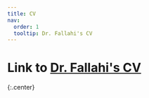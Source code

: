 ```yaml
---
title: CV
nav:
  order: 1
  tooltip: Dr. Fallahi's CV
---
```


# <i class="fas fa-chalkboard-teacher"></i>Link to [Dr. Fallahi's CV](https://github.com/Hossein-Fallahi/Fallahi-Bioinformatics-Lab/blob/main/My%20CV/MyCV_July2025.pdf) 


{:.center}

